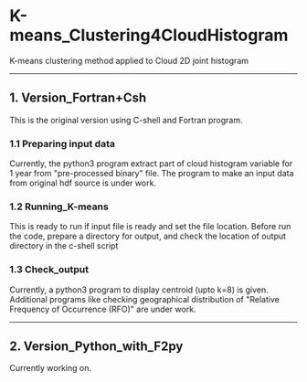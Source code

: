 # K-means_Clustering4CloudHistogram
K-means clustering method applied to Cloud 2D joint histogram

---
## 1. Version_Fortran+Csh
This is the original version using C-shell and Fortran program. 
  
### 1.1 Preparing input data
Currently, the python3 program extract part of cloud histogram variable for 1 year from "pre-processed binary" file. The program to make an input data from original hdf source is under work.

### 1.2 Running_K-means
This is ready to run if input file is ready and set the file location.
Before run the code, prepare a directory for output, and check the location of output directory in the c-shell script

### 1.3 Check_output
Currently, a python3 program to display centroid (upto k=8) is given. Additional programs like checking geographical distribution of "Relative Frequency of Occurrence (RFO)" are under work. 

---
## 2. Version_Python_with_F2py
Currently working on. 
